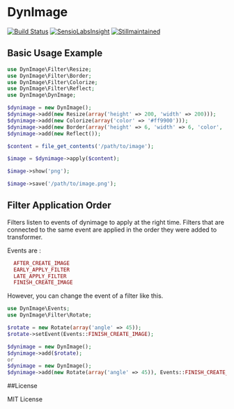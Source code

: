 # DynImage

[![Build Status](https://travis-ci.org/pizzavomito/dynimage.png)](https://travis-ci.org/pizzavomito/dynimage)
[![SensioLabsInsight](https://insight.sensiolabs.com/projects/b79e32da-ab28-4697-b0b6-f3c5b13c07cd/mini.png)](https://insight.sensiolabs.com/projects/b79e32da-ab28-4697-b0b6-f3c5b13c07cd)
[![Stillmaintained](http://stillmaintained.com/pizzavomito/dynimage.png)](http://stillmaintained.com/pizzavomito/dynimage)

## Basic Usage Example

```php
use DynImage\Filter\Resize;
use DynImage\Filter\Border;
use DynImage\Filter\Colorize;
use DynImage\Filter\Reflect;
use DynImage\DynImage;

$dynimage = new DynImage();
$dynimage->add(new Resize(array('height' => 200, 'width' => 200)));
$dynimage->add(new Colorize(array('color' => '#ff9900')));
$dynimage->add(new Border(array('height' => 6, 'width' => 6, 'color', '#000')));
$dynimage->add(new Reflect());

$content = file_get_contents('/path/to/image');

$image = $dynimage->apply($content);

$image->show('png');

$image->save('/path/to/image.png');
```
## Filter Application Order

Filters listen to events of dynimage to apply at the right time. 
Filters that are connected to the same event are applied in the order they were added to transformer.

Events are :
```php
  AFTER_CREATE_IMAGE
  EARLY_APPLY_FILTER
  LATE_APPLY_FILTER
  FINISH_CREATE_IMAGE
```

However, you can change the event of a filter like this.
```php
use DynImage\Events;
use DynImage\Filter\Rotate;

$rotate = new Rotate(array('angle' => 45));
$rotate->setEvent(Events::FINISH_CREATE_IMAGE);

$dynimage = new DynImage();
$dynimage->add($rotate);
or
$dynimage = new DynImage();
$dynimage->add(new Rotate(array('angle' => 45)), Events::FINISH_CREATE_IMAGE);

```
##License

MIT License
